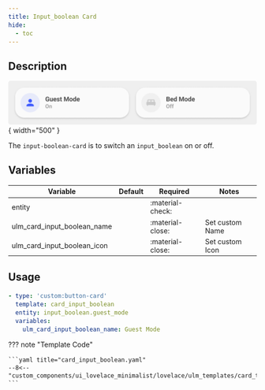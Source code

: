 ```yaml
---
title: Input_boolean Card
hide:
  - toc
---
```

<!-- markdownlint-disable MD046 -->

## Description

![example-image](../../assets/img/ulm_cards/card_input_boolean.png){ width="500" }

The `input-boolean-card` is to switch an `input_boolean` on or off.

## Variables

| Variable | Default | Required         | Notes             |
|----------|---------|------------------|-------------------|
| entity     |         | :material-check: |                   |
| ulm_card_input_boolean_name |   | :material-close: | Set custom Name |
| ulm_card_input_boolean_icon |   | :material-close: | Set custom Icon |

## Usage

```yaml
- type: 'custom:button-card'
  template: card_input_boolean
  entity: input_boolean.guest_mode
  variables:
    ulm_card_input_boolean_name: Guest Mode
```

??? note "Template Code"

    ```yaml title="card_input_boolean.yaml"
    --8<-- "custom_components/ui_lovelace_minimalist/lovelace/ulm_templates/card_templates/cards/card_input_boolean.yaml"
    ```
